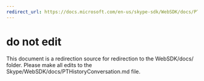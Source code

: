 ```yaml
---
redirect_url: https://docs.microsoft.com/en-us/skype-sdk/WebSDK/docs/PTHistoryConversation
---
```

# do not edit
This document is a redirection source for redirection to the WebSDK/docs/ folder. Please make all edits to the Skype/WebSDK/docs/PTHistoryConversation.md file.

